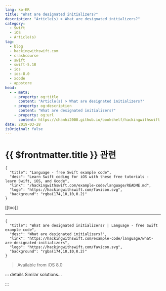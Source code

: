 ```yaml
---
lang: ko-KR
title: "What are designated initializers?"
description: "Article(s) > What are designated initializers?"
category:
  - Swift
  - iOS
  - Article(s)
tag: 
  - blog
  - hackingwithswift.com
  - crashcourse
  - swift
  - swift-5.10
  - ios
  - ios-8.0
  - xcode
  - appstore
head:
  - - meta:
    - property: og:title
      content: "Article(s) > What are designated initializers?"
    - property: og:description
      content: "What are designated initializers?"
    - property: og:url
      content: https://chanhi2000.github.io/bookshelf/hackingwithswift.com/example-code/language/what-are-designated-initializers.html
date: 2019-03-28
isOriginal: false
---
```


# {{ $frontmatter.title }} 관련

```component VPCard
{
  "title": "Language - free Swift example code",
  "desc": "Learn Swift coding for iOS with these free tutorials - learn Swift, iOS, and Xcode",
  "link": "/hackingwithswift.com/example-code/language/README.md",
  "logo": "https://hackingwithswift.com/favicon.svg",
  "background": "rgba(174,10,10,0.2)"
}
```

[[toc]]

---

```component VPCard
{
  "title": "What are designated initializers? | Language - free Swift example code",
  "desc": "What are designated initializers?",
  "link": "https://hackingwithswift.com/example-code/language/what-are-designated-initializers",
  "logo": "https://hackingwithswift.com/favicon.svg",
  "background": "rgba(174,10,10,0.2)"
}
```

> Available from iOS 8.0

<!-- TODO: 작성 -->

<!-- 
Designated initializers are the default way of creating new instances of a type. There are others, known as convenience initializers, that are there to help you accomplish common tasks more easily, but those are in addition to your designated initializers rather than a replacement.

For example, you might create a `Polygon` class that stores sets of points to be drawn later on, like this:

```swift
class Polygon {
    var points: [CGPoint]

    init(points: [CGPoint]) {
        self.points = points
    }
}
```

That initializer is your designated initializer: one that will set up all properties fully in a default way. You could add convenience initializers on top to perform certain tasks - creating squares or triangles would make sense in this scenario - but those must always end by calling a designated initializer.

-->

::: details Similar solutions…

<!--
/example-code/language/what-are-convenience-initializers">What are convenience initializers? 
/example-code/language/fixing-class-viewcontroller-has-no-initializers">Fixing "Class ViewController has no initializers" 
/example-code/uikit/how-to-fix-the-error-failed-to-instantiate-the-default-view-controller-for-uimainstoryboardfile">How to fix the error “Failed to instantiate the default view controller for UIMainStoryboardFile” 
/quick-start/concurrency/whats-the-difference-between-actors-classes-and-structs">What’s the difference between actors, classes, and structs? 
/quick-start/concurrency/what-is-an-actor-and-why-does-swift-have-them">What is an actor and why does Swift have them?</a>
-->

:::

